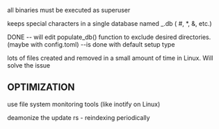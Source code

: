 all binaries must be executed as superuser

keeps special characters in a single database named _.db ( #, *, &, etc.)

DONE -- will edit populate_db() function to exclude desired directories. (maybe with config.toml) --is done with default setup type

lots of files created and removed in a small amount of time in Linux. Will solve the issue

## OPTIMIZATION

use file system monitoring tools (like inotify on Linux)

deamonize the update rs - reindexing periodically